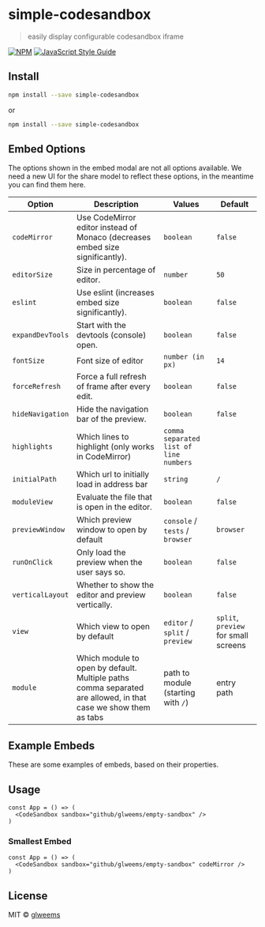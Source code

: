 # simple-codesandbox

> easily display configurable codesandbox iframe

[![NPM](https://img.shields.io/npm/v/simple-codesandbox.svg)](https://www.npmjs.com/package/simple-codesandbox) [![JavaScript Style Guide](https://img.shields.io/badge/code_style-standard-brightgreen.svg)](https://standardjs.com)

## Install

```bash
npm install --save simple-codesandbox
```

or

```bash
npm install --save simple-codesandbox
```

## Embed Options

The options shown in the embed modal are not all options available. We need a
new UI for the share model to reflect these options, in the meantime you can
find them here.

| Option           | Description                                                                        | Values                                 | Default                              |
| ---------------- | ---------------------------------------------------------------------------------- | -------------------------------------- | ------------------------------------ |
| `codeMirror`     | Use CodeMirror editor instead of Monaco (decreases embed size significantly).      | `boolean`                              | `false`                              |
| `editorSize`     | Size in percentage of editor.                                                      | `number`                               | `50`                                 |
| `eslint`         | Use eslint (increases embed size significantly).                                   | `boolean`                              | `false`                              |
| `expandDevTools` | Start with the devtools (console) open.                                            | `boolean`                              | `false`                              |
| `fontSize`       | Font size of editor                                                                | `number (in px)`                       | `14`                                 |
| `forceRefresh`   | Force a full refresh of frame after every edit.                                    | `boolean`                              | `false`                              |
| `hideNavigation` | Hide the navigation bar of the preview.                                            | `boolean`                              | `false`                              |
| `highlights`     | Which lines to highlight (only works in CodeMirror)                                | `comma separated list of line numbers` |                                      |
| `initialPath`    | Which url to initially load in address bar                                         | `string`                               | `/`                                  |
| `moduleView`     | Evaluate the file that is open in the editor.                                      | `boolean`                              | `false`                              |
| `previewWindow`  | Which preview window to open by default                                            | `console` / `tests` / `browser`        | `browser`                            |
| `runOnClick`     | Only load the preview when the user says so.                                       | `boolean`                              | `false`                              |
| `verticalLayout` | Whether to show the editor and preview vertically.                                 | `boolean`                              | `false`                              |
| `view`           | Which view to open by default                                                      | `editor` / `split` / `preview`         | `split`, `preview` for small screens |
| `module`         | Which module to open by default. Multiple paths comma separated are allowed, in that case we show them as tabs | path to module (starting with `/`)   | entry path |

## Example Embeds

These are some examples of embeds, based on their properties.

## Usage

```tsx
const App = () => (
  <CodeSandbox sandbox="github/glweems/empty-sandbox" />
)
```

### Smallest Embed

```tsx
const App = () => (
  <CodeSandbox sandbox="github/glweems/empty-sandbox" codeMirror />
)
```

## License

MIT © [glweems](https://github.com/glweems)

